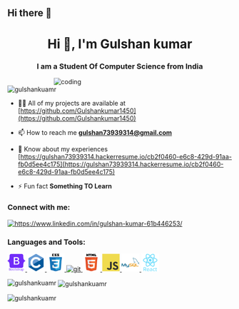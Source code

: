 ## Hi there 👋
<h1 align="center">Hi 👋, I'm Gulshan kumar</h1>
<h3 align="center">I am a Student Of Computer Science from India</h3>

<img align="right" alt="coding" width=
"400" src="https://user-images.githubusercontent.com/55389276/140866485-8fb1c876-9a8f-4d6a-98dc-08c4981eaf70.gif">


<p align="left"> <img src="https://komarev.com/ghpvc/?username=gulshankuamr&label=Profile%20views&color=0e75b6&style=flat" alt="gulshankuamr" /> </p>

- 👨‍💻 All of my projects are available at [https://github.com/Gulshankumar1450](https://github.com/Gulshankumar1450)

- 📫 How to reach me **gulshan73939314@gmail.com**

- 📄 Know about my experiences [https://gulshan73939314.hackerresume.io/cb2f0460-e6c8-429d-91aa-fb0d5ee4c175](https://gulshan73939314.hackerresume.io/cb2f0460-e6c8-429d-91aa-fb0d5ee4c175)

- ⚡ Fun fact **Something TO Learn**

<h3 align="left">Connect with me:</h3>
<p align="left">
<a href="https://linkedin.com/in/https://www.linkedin.com/in/gulshan-kumar-61b446253/" target="blank"><img align="center" src="https://raw.githubusercontent.com/rahuldkjain/github-profile-readme-generator/master/src/images/icons/Social/linked-in-alt.svg" alt="https://www.linkedin.com/in/gulshan-kumar-61b446253/" height="30" width="40" /></a>
</p>

<h3 align="left">Languages and Tools:</h3>
<p align="left"> <a href="https://getbootstrap.com" target="_blank" rel="noreferrer"> <img src="https://raw.githubusercontent.com/devicons/devicon/master/icons/bootstrap/bootstrap-plain-wordmark.svg" alt="bootstrap" width="40" height="40"/> </a> <a href="https://www.cprogramming.com/" target="_blank" rel="noreferrer"> <img src="https://raw.githubusercontent.com/devicons/devicon/master/icons/c/c-original.svg" alt="c" width="40" height="40"/> </a> <a href="https://www.w3schools.com/css/" target="_blank" rel="noreferrer"> <img src="https://raw.githubusercontent.com/devicons/devicon/master/icons/css3/css3-original-wordmark.svg" alt="css3" width="40" height="40"/> </a> <a href="https://git-scm.com/" target="_blank" rel="noreferrer"> <img src="https://www.vectorlogo.zone/logos/git-scm/git-scm-icon.svg" alt="git" width="40" height="40"/> </a> <a href="https://www.w3.org/html/" target="_blank" rel="noreferrer"> <img src="https://raw.githubusercontent.com/devicons/devicon/master/icons/html5/html5-original-wordmark.svg" alt="html5" width="40" height="40"/> </a> <a href="https://developer.mozilla.org/en-US/docs/Web/JavaScript" target="_blank" rel="noreferrer"> <img src="https://raw.githubusercontent.com/devicons/devicon/master/icons/javascript/javascript-original.svg" alt="javascript" width="40" height="40"/> </a> <a href="https://www.mysql.com/" target="_blank" rel="noreferrer"> <img src="https://raw.githubusercontent.com/devicons/devicon/master/icons/mysql/mysql-original-wordmark.svg" alt="mysql" width="40" height="40"/> </a> <a href="https://reactjs.org/" target="_blank" rel="noreferrer"> <img src="https://raw.githubusercontent.com/devicons/devicon/master/icons/react/react-original-wordmark.svg" alt="react" width="40" height="40"/> </a> </p>

<p><img align="left" src="https://github-readme-stats.vercel.app/api/top-langs?username=gulshankuamr&show_icons=true&locale=en&layout=compact" alt="gulshankuamr" /></p>

<p>&nbsp;<img align="center" src="https://github-readme-stats.vercel.app/api?username=gulshankuamr&show_icons=true&locale=en" alt="gulshankuamr" /></p>

<p><img align="center" src="https://github-readme-streak-stats.herokuapp.com/?user=gulshankuamr&" alt="gulshankuamr" /></p>
